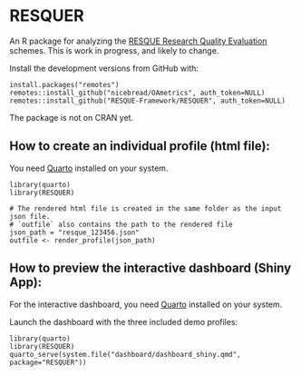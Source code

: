 # RESQUER

An R package for analyzing the [RESQUE Research Quality Evaluation](https://resque-framework.github.io/website/) schemes.
This is work in progress, and likely to change.

Install the development versions from GitHub with:

```
install.packages("remotes")
remotes::install_github("nicebread/OAmetrics", auth_token=NULL)
remotes::install_github("RESQUE-Framework/RESQUER", auth_token=NULL)
```

The package is not on CRAN yet.


## How to create an individual profile (html file):

You need [Quarto](https://quarto.org/docs/get-started/) installed on your system.

```
library(quarto)
library(RESQUER)

# The rendered html file is created in the same folder as the input json file.
# `outfile` also contains the path to the rendered file
json_path = "resque_123456.json"
outfile <- render_profile(json_path)
```


## How to preview the interactive dashboard (Shiny App):

For the interactive dashboard, you need [Quarto](https://quarto.org/docs/get-started/) installed on your system.

Launch the dashboard with the three included demo profiles:

```
library(quarto)
library(RESQUER)
quarto_serve(system.file("dashboard/dashboard_shiny.qmd", package="RESQUER"))
```


